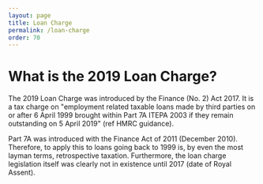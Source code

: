 ```yaml
---
layout: page
title: Loan Charge
permalink: /loan-charge
order: 70
---
```


# What is the 2019 Loan Charge?

The 2019 Loan Charge was introduced by the Finance (No. 2) Act 2017.  It is a tax charge on "employment related taxable loans made by third parties on or after 6 April 1999 brought within Part 7A ITEPA 2003 if they remain outstanding on 5 April 2019" (ref HMRC guidance).

Part 7A was introduced with the Finance Act of 2011 (December 2010). Therefore, to apply this to loans going back to 1999 is, by even the most layman terms, retrospective taxation. Furthermore, the loan charge legislation itself was clearly not in existence until 2017 (date of Royal Assent).
